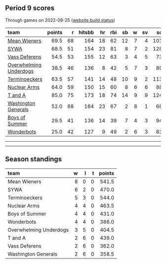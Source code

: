 

## Period 9 scores

Through games on 2022-09-25 ([website build status](https://github.com/brian-bot/pl-site/actions))


|team                                              | points|  r| hitsbb| hr| rbi| sb|  w| sv|  so|   era|  whip|
|:-------------------------------------------------|------:|--:|------:|--:|---:|--:|--:|--:|---:|-----:|-----:|
|[Mean Wieners](./meanwieners)                     |   69.5| 68|    164| 18|  62| 12|  7|  4| 101| 3.631| 1.159|
|[SYWA](./sywa)                                    |   68.5| 51|    154| 23|  81|  8|  7|  2| 128| 3.490| 1.071|
|[Vass Deferens](./vassdeferens)                   |   54.5| 53|    155| 12|  63|  3|  4|  5|  73| 2.859| 0.953|
|[Overwhelming Underdogs](./overwhelmingunderdogs) |   38.5| 46|    136|  8|  42|  5|  7|  3|  89| 3.592| 1.210|
|[Terminoeckers](./terminoeckers)                  |   63.5| 57|    141| 14|  48| 10|  9|  2| 113| 2.638| 1.036|
|[Nuclear Arms](./nucleararms)                     |   64.0| 59|    150| 15|  60|  8|  6|  6|  88| 2.241| 1.058|
|[T and A](./tanda)                                |   85.0| 75|    173| 18|  74| 14|  9|  9| 124| 3.762| 1.077|
|[Washington Generals](./washingtongenerals)       |   52.0| 68|    164| 23|  67|  2|  8|  1|  68| 4.282| 1.229|
|[Boys of Summer](./boysofsummer)                  |   29.5| 41|    136| 14|  39|  7|  4|  3|  94| 4.517| 1.312|
|[Wonderbots](./wonderbots)                        |   25.0| 42|    127|  9|  49|  2|  6|  3|  83| 4.383| 1.383|

* * *
* * *

## Season standings


|team                   |  w|  l|  t| points|
|:----------------------|--:|--:|--:|------:|
|Mean Wieners           |  8|  0|  0|  541.5|
|SYWA                   |  6|  2|  0|  470.0|
|Terminoeckers          |  5|  3|  0|  544.0|
|Nuclear Arms           |  4|  4|  0|  463.5|
|Boys of Summer         |  4|  4|  0|  431.0|
|Wonderbots             |  4|  4|  0|  386.0|
|Overwhelming Underdogs |  3|  5|  0|  404.5|
|T and A                |  2|  6|  0|  439.0|
|Vass Deferens          |  2|  6|  0|  362.0|
|Washington Generals    |  2|  6|  0|  358.5|


